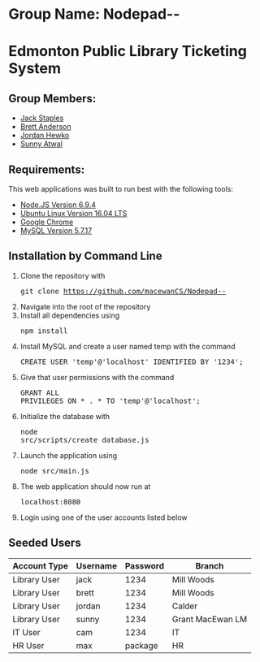 # Group Name: Nodepad--

# Edmonton Public Library Ticketing System

## Group Members:
* [Jack Staples](https://github.com/JackStaples)
* [Brett Anderson](https://github.com/Brett-A-T-Anderson)
* [Jordan Hewko](https://github.com/jordanhewko)
* [Sunny Atwal](https://github.com/atwalg2)

## Requirements:
This web applications was built to run best with the following tools:
* [Node.JS Version 6.9.4](https://nodejs.org/download/release/v6.9.4/)
* [Ubuntu Linux Version 16.04 LTS](http://releases.ubuntu.com/16.04/)
* [Google Chrome](https://www.google.com/chrome/)
* [MySQL Version 5.7.17](https://www.mysql.com/)
## Installation by Command Line
1. Clone the repository with <pre>git clone https://github.com/macewanCS/Nodepad--</pre>
2. Navigate into the root of the repository
3. Install all dependencies using <pre>npm install</pre>
4. Install MySQL and create a user named temp with the command <pre>CREATE USER 'temp'@'localhost' IDENTIFIED BY '1234';</pre>
5. Give that user permissions with the command <pre>GRANT ALL PRIVILEGES ON * . * TO 'temp'@'localhost';</pre>
6. Initialize the database with <pre>node src/scripts/create_database.js</pre>
7. Launch the application using <pre>node src/main.js</pre>
8. The web application should now run at <pre>localhost:8080</pre>
9. Login using one of the user accounts listed below


## Seeded Users
| Account Type  |  Username | Password  | Branch  |
|---|---|---|---|
| Library User  | jack  | 1234  | Mill Woods  |
| Library User  | brett  | 1234  | Mill Woods  |
| Library User  | jordan  | 1234  | Calder  |
| Library User  | sunny  | 1234  | Grant MacEwan LM  |
| IT User  | cam  | 1234  | IT  |
| HR User  | max  | package  | HR  |
